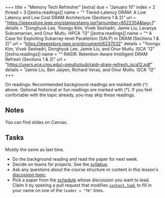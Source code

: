 +++
title = "Memory Tech Refresher"
[extra]
due = "January 10"
index = 2
thread = 3
[[extra.readings]]
name = "^ Tiered-Latency DRAM: A Low Latency and Low Cost DRAM Architecture (Sections 1 & 2)"
url = "https://ieeexplore.ieee.org/stamp/stamp.jsp?arnumber=6522354&tag=1"
details = "Donghyuk Lee, Yoongu Kim, Vivek Seshadri, Jamie Liu, Lavanya Subramanian, and Onur Mutlu. HPCA '13"
[[extra.readings]]
name = "^ A Case for Exploiting Subarray-level Parallelism (SALP) in DRAM (Sections 1 & 2)"
url = "https://ieeexplore.ieee.org/document/6237032"
details = "Yoongu Kim, Vivek Seshadri, Donghyuk Lee, Jamie Liu, and Onur Mutlu. ISCA '12"
[[extra.readings]]
name = "^ RAIDR: Retention-Aware Intelligent DRAM Refresh (Sections 1 & 2)"
url = "https://users.ece.cmu.edu/~omutlu/pub/raidr-dram-refresh_isca12.pdf"
details = "Jamie Liu, Ben Jaiyen, Richard Veras, and Onur Mutlu. ISCA '12"
+++

On readings:
Recommended background readings are marked with (^) above. Optional historical or fun readings are marked with (*). 
If you feel confortable with the topic already, you may skip these readings. 

## Notes

You can find slides on Canvas.


## Tasks

Mostly the same as last time.

* Do the background reading and read the paper for next week. 
* Decide on teams for projects. See the [syllabus][].
* Ask any questions about the course structure or content in this lesson's [discussion topic][topic].
* Pick a paper from the [schedule][] whose discussion you want to lead. 
  Claim it by opening a pull request that modifies [`content.toml`][cont-gh] to fill in your name on one of the `leader = "TK"` lines.

[syllabus]: @/syllabus.md
[blog]: @/blog/_index.md
[proj]: @/syllabus.md#research-project
[gh]: https://github.com/khale/mem-systems-w25
[gh-discuss]: https://github.com/khale/mem-systems-w25/discussions
[topic]: https://github.com/khale/mem-systems-w25/discussions/1
[schedule]: @/schedule.md
[cont-gh]: https://github.com/khale/mem-systems-w25/blob/main/data/content.toml
[lessons]: @/lesson/_index.md
